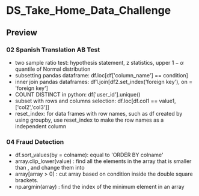 # DS_Take_Home_Data_Challenge

## Preview

### 02 Spanish Translation AB Test
- two sample ratio test: hypothesis statement, z statistics, upper $1-\alpha$ quantile of Normal distribution
- subsetting pandas dataframe: df.loc[df['column_name'] == condition]
- inner join pandas dataframes: df1.join[df2.set_index('foreign key'), on = 'foreign key']
- COUNT DISTINCT in python: df['user_id'].unique()
- subset with rows and columns selection: df.loc[df.col1 == value1, ['col2','col3']]
- reset_index: for data frames with row names, such as df created by using groupby, use reset_index to make the row names as a independent column

### 04 Fraud Detection
- df.sort_values(by = colname): equal to 'ORDER BY colname'
- array.clip_lower(value) : find all the elements in the array that is smaller than <value>, and change them into <value>
- array[array > 0] : cut array based on condition inside the double square brackets.
- np.argmin(array) : find the index of the minimum element in an array